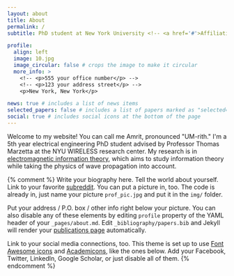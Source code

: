 ```yaml
---
layout: about
title: About
permalink: /
subtitle: PhD student at New York University <!-- <a href='#'>Affiliations</a>. Address. Contacts. Motto. Etc. -->

profile:
  align: left
  image: 10.jpg
  image_circular: false # crops the image to make it circular
  more_info: >
    <!-- <p>555 your office number</p> -->
    <!-- <p>123 your address street</p> -->
    <p>New York, New York</p>

news: true # includes a list of news items
selected_papers: false # includes a list of papers marked as "selected={true}"
social: true # includes social icons at the bottom of the page
---
```


Welcome to my website! You can call me Amrit, pronounced "UM-rith." I'm a 5th year electrical engineering PhD student advised by Professor Thomas Marzetta at the NYU WIRELESS research center. My research is in [electromagnetic information theory](http://arxiv.org/pdf/2212.02882), which aims to study information theory while taking the physics of wave propagation into account.


{% comment %}
Write your biography here. Tell the world about yourself. Link to your favorite [subreddit](http://reddit.com). You can put a picture in, too. The code is already in, just name your picture `prof_pic.jpg` and put it in the `img/` folder.

Put your address / P.O. box / other info right below your picture. You can also disable any of these elements by editing `profile` property of the YAML header of your `_pages/about.md`. Edit `_bibliography/papers.bib` and Jekyll will render your [publications page](/al-folio/publications/) automatically.

Link to your social media connections, too. This theme is set up to use [Font Awesome icons](https://fontawesome.com/) and [Academicons](https://jpswalsh.github.io/academicons/), like the ones below. Add your Facebook, Twitter, LinkedIn, Google Scholar, or just disable all of them.
{% endcomment %}
